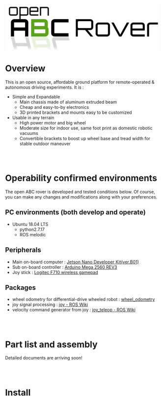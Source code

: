 <!-- # open_abcrover -->
<img src="https://github.com/KTD-prototype/open_abcrover/blob/media/media/logo.jpg" width="540">

# Overview
This is an open source, affordable ground platform for remote-operated & autonomous driving experiments.
It is :  
* Simple and Expandable
    * Main chassis made of aluminum extruded beam
    * Cheap and easy-to-by electronics
    * 3D printed brackets and mounts easy to be customized
* Usable in any terrain
    * High power motor and big wheel
    * Moderate size for indoor use, same foot print as domestic robotic vacuums
    * Convertible brackets to boost up wheel base and tread width for stable outdoor maneuver
    
<br>
<br>

# Operability confirmed environments
The open ABC rover is developed and tested conditions below. Of course, you can make any changes and modifications along with your preferences.
## PC environments (both develop and operate)
* Ubuntu 18.04 LTS
  * python2.7.17
  * ROS melodic

## Peripherals
* Main on-board computer : [Jetson Nano Developer Kit(ver.B01)](https://developer.nvidia.com/embedded/jetson-nano-developer-kit)
* Sub on-board controller : [Arduino Mega 2560 REV3](https://store.arduino.cc/usa/mega-2560-r3)
* Joy stick : [Logitec F710 wireless gamepad](https://www.logitechg.com/en-us/products/gamepads/f710-wireless-gamepad.940-000117.html)

## Packages
* wheel odometry for differential-drive wheeled robot : [wheel_odometry](https://github.com/KTD-prototype/wheel_odometry)
* joy signal processing : [joy - ROS Wiki](http://wiki.ros.org/joy)
* velocity command generator from joy : [joy_teleop - ROS Wiki](http://wiki.ros.org/joy_teleop)

<br>
<br>

# Part list and assembly
Detailed documents are arriving soon!

<br>
<br>

# Install
